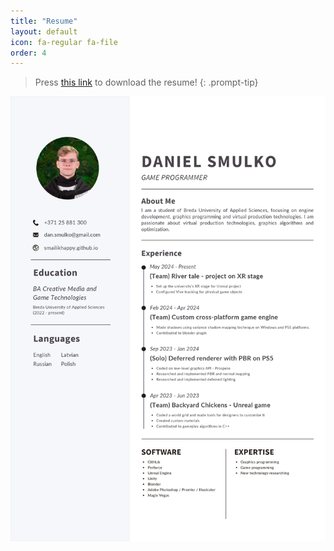 ```yaml
---
title: "Resume"
layout: default
icon: fa-regular fa-file
order: 4
---
```


> Press [this link](../assets/post_data/home/Daniel_Smulko.pdf "Download") to download the resume!
{: .prompt-tip}

![PDF as jpg](../assets/post_data/home/Daniel_Smulko.jpg)

